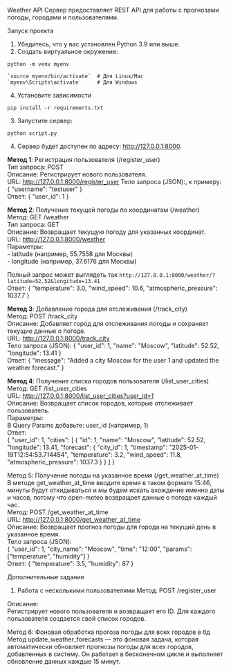 Weather API
Сервер предоставляет REST API для работы с прогнозами погоды, городами и пользователями.

Запуск проекта
1) Убедитесь, что у вас установлен Python 3.9 или выше.
2) Создать виртуальное окружение:
```
python -m venv myenv
```
    `source myenv/bin/activate`  # Для Linux/Mac
    `myenv\Scripts\activate`     # Для Windows
    
4) Установите зависимости
```
pip install -r requirements.txt
```
3) Запустите сервер:
```
python script.py
```
4) Сервер будет доступен по адресу: http://127.0.0.1:8000.


**Метод 1**: Регистрация пользователя (/register_user)  
Тип запроса: POST  
Описание: Регистрирует нового пользователя.  
URL: http://127.0.0.1:8000/register_user
Тело запроса (JSON):, к примеру:  
{
  "username": "testuser"
}  
Ответ:
{
    "user_id": 1
}

**Метод 2**: Получение текущей погоды по координатам (/weather)  
Метод: GET /weather  
Тип запроса: GET  
Описание: Возвращает текущую погоду для указанных координат.  
URL: http://127.0.0.1:8000/weather  
Параметры:  
    - latitude (например, 55.7558 для Москвы)  
    - longitude (например, 37.6176 для Москвы)  

Полный запрос может выглядеть так `http://127.0.0.1:8000/weather/?latitude=52.52&longitude=13.41`  
Ответ:
{
    "temperature": 3.0,
    "wind_speed": 10.6,
    "atmospheric_pressure": 1037.7
}

**Метод 3**: Добавление города для отслеживания (/track_city)  
Метод: POST /track_city  
Описание: Добавляет город для отслеживания погоды и сохраняет текущие данные о погоде.    
URL: http://127.0.0.1:8000/track_city  
Тело запроса (JSON):
{
  "user_id": 1,
  "name": "Moscow",
  "latitude": 52.52,
  "longitude": 13.41
}  
Ответ:
{
    "message": "Added a city Moscow for the user 1 and updated the weather forecast."
}  

**Метод 4**: Получение списка городов пользователя (/list_user_cities)  
Метод: GET /list_user_cities    
URL: http://127.0.0.1:8000/list_user_cities?user_id=1  
Описание: Возвращает список городов, которые отслеживает пользователь.    
Параметры:  
В Query Params добавьте: user_id (например, 1)  
Ответ:  
{
    "user_id": 1,
    "cities": [
        {
            "id": 1,
            "name": "Moscow",
            "latitude": 52.52,
            "longitude": 13.41,
            "forecast": {
                "city_id": 1,
                "timestamp": "2025-01-19T12:54:53.714454",
                "temperature": 3.2,
                "wind_speed": 11.8,
                "atmospheric_pressure": 1037.3
            }
        }
    ]
}

Метод 5: Получение погоды на указанное время (/get_weather_at_time)  
В методе get_weather_at_time вводите время в таком формате 15:46, минуты будут откидываться и мы будем искать вхождение именно даты и часов, потому что open-meteo возвращает данные о погоде каждый час.  
Метод: POST /get_weather_at_time   
URL: http://127.0.0.1:8000/get_weather_at_time    
Описание: Возвращает прогноз погоды для города на текущий день в указанное время.  
Тело запроса (JSON):  
{
  "user_id": 1,
  "city_name": "Moscow",
  "time": "12:00",
  "params": ["temperature", "humidity"]
}   
Ответ:
{
    "temperature": 3.5,
    "humidity": 87
}

Дополнительные задания
1. Работа с несколькими пользователями
Метод: POST /register_user

Описание:   
Регистрирует нового пользователя и возвращает его ID. Для каждого пользователя создается свой список городов.   

Метод 6: Фоновая обработка прогоза погоды для всех городов в бд  
Метод update_weather_forecasts — это фоновая задача, которая автоматически обновляет прогнозы погоды для всех городов, добавленных в систему. Он работает в бесконечном цикле и выполняет обновление данных каждые 15 минут.


